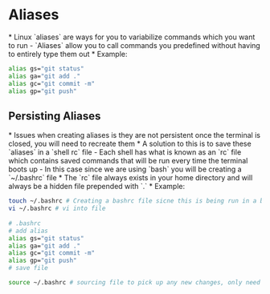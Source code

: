<h1>Aliases</h1>
* Linux `aliases` are ways for you to variabilize commands which you want to run 
  - `Aliases` allow you to call commands you predefined without having to entirely type them out
* Example: 

  ```bash
  alias gs="git status"
  alias ga="git add ."
  alias gc="git commit -m"
  alias gp="git push"

  ```

<h2>Persisting Aliases</h2>
* Issues when creating aliases is they are not persistent once the terminal is closed, you will need to recreate them
* A solution to this is to save these `aliases` in a `shell rc` file
  - Each shell has what is known as an `rc` file which contains saved commands that will be run every time the terminal boots up
  - In this case since we are using `bash` you will be creating a `~/.bashrc` file
    * The `rc` file always exists in your home directory and will always be a hidden file prepended with `.` 
* Example:
  
  ```bash
  touch ~/.bashrc # Creating a bashrc file sicne this is being run in a bash terminal
  vi ~/.bashrc # vi into file
   
  # .bashrc
  # add alias
  alias gs="git status"
  alias ga="git add ."
  alias gc="git commit -m"
  alias gp="git push"
  # save file

  source ~/.bashrc # sourcing file to pick up any new changes, only need to run once per change
  ```

